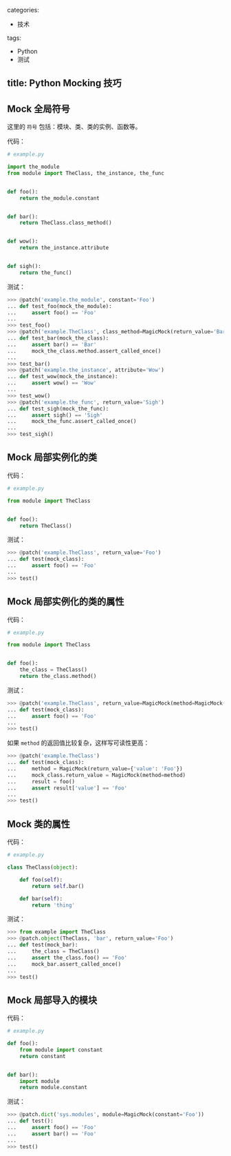 categories:
- 技术

tags:
- Python
- 测试

title: Python Mocking 技巧
---


## Mock 全局符号

这里的 `符号` 包括：模块、类、类的实例、函数等。

代码：

```python
# example.py

import the_module
from module import TheClass, the_instance, the_func


def foo():
    return the_module.constant


def bar():
    return TheClass.class_method()


def wow():
    return the_instance.attribute


def sigh():
    return the_func()
```

测试：

```python
>>> @patch('example.the_module', constant='Foo')
... def test_foo(mock_the_module):
...     assert foo() == 'Foo'
...
>>> test_foo()
>>> @patch('example.TheClass', class_method=MagicMock(return_value='Bar'))
... def test_bar(mock_the_class):
...     assert bar() == 'Bar'
...     mock_the_class.method.assert_called_once()
...
>>> test_bar()
>>> @patch('example.the_instance', attribute='Wow')
... def test_wow(mock_the_instance):
...     assert wow() == 'Wow'
...
>>> test_wow()
>>> @patch('example.the_func', return_value='Sigh')
... def test_sigh(mock_the_func):
...     assert sigh() == 'Sigh'
...     mock_the_func.assert_called_once()
...
>>> test_sigh()
```


## Mock 局部实例化的类

代码：

```python
# example.py

from module import TheClass


def foo():
    return TheClass()
```

测试：

```python
>>> @patch('example.TheClass', return_value='Foo')
... def test(mock_class):
...     assert foo() == 'Foo'
...
>>> test()
```


## Mock 局部实例化的类的属性

代码：

```python
# example.py

from module import TheClass


def foo():
    the_class = TheClass()
    return the_class.method()
```

测试：

```python
>>> @patch('example.TheClass', return_value=MagicMock(method=MagicMock(return_value='Foo')))
... def test(mock_class):
...     assert foo() == 'Foo'
...
>>> test()
```

如果 `method` 的返回值比较复杂，这样写可读性更高：

```python
>>> @patch('example.TheClass')
... def test(mock_class):
...     method = MagicMock(return_value={'value': 'Foo'})
...     mock_class.return_value = MagicMock(method=method)
...     result = foo()
...     assert result['value'] == 'Foo'
...
>>> test()
```


## Mock 类的属性

代码：

```python
# example.py

class TheClass(object):

    def foo(self):
       	return self.bar()

    def bar(self):
        return 'thing'
```

测试：

```python
>>> from example import TheClass
>>> @patch.object(TheClass, 'bar', return_value='Foo')
... def test(mock_bar):
...     the_class = TheClass()
...     assert the_class.foo() == 'Foo'
...     mock_bar.assert_called_once()
...
>>> test()
```


## Mock 局部导入的模块

代码：

```python
# example.py

def foo():
    from module import constant
    return constant


def bar():
    import module
    return module.constant
```

测试：

```python
>>> @patch.dict('sys.modules', module=MagicMock(constant='Foo'))
... def test():
...     assert foo() == 'Foo'
...     assert bar() == 'Foo'
...
>>> test()
```
